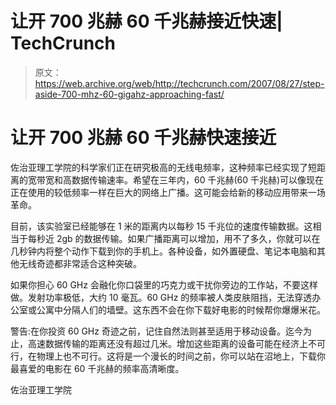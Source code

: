 # 让开 700 兆赫 60 千兆赫接近快速| TechCrunch

> 原文：<https://web.archive.org/web/http://techcrunch.com/2007/08/27/step-aside-700-mhz-60-gigahz-approaching-fast/>

# 让开 700 兆赫 60 千兆赫快速接近

佐治亚理工学院的科学家们正在研究极高的无线电频率，这种频率已经实现了短距离的宽带宽和高数据传输速率。希望在三年内，60 千兆赫(60 千兆赫)可以像现在正在使用的较低频率一样在巨大的网络上广播。这可能会给新的移动应用带来一场革命。

目前，该实验室已经能够在 1 米的距离内以每秒 15 千兆位的速度传输数据。这相当于每秒近 2gb 的数据传输。如果广播距离可以增加，用不了多久，你就可以在几秒钟内将整个动作下载到你的手机上。各种设备，如外置硬盘、笔记本电脑和其他无线奇迹都非常适合这种突破。

如果你担心 60 GHz 会融化你口袋里的巧克力或干扰你旁边的工作站，不要这样做。发射功率极低，大约 10 毫瓦。60 GHz 的频率被人类皮肤阻挡，无法穿透办公室或公寓中分隔人们的墙壁。这东西不会在你下载好电影的时候帮你爆爆米花。

警告:在你投资 60 GHz 奇迹之前，记住自然法则甚至适用于移动设备。迄今为止，高速数据传输的距离还没有超过几米。增加这些距离的设备可能在经济上不可行，在物理上也不可行。这将是一个漫长的时间之前，你可以站在沼地上，下载你最喜爱的电影在 60 千兆赫的频率高清晰度。

佐治亚理工学院